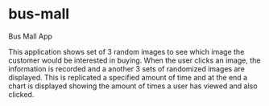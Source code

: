 # bus-mall

Bus Mall App

This application shows set of 3 random images to see which image the customer would be interested in buying. When the user clicks an image, the information is recorded and a another 3 sets of randomized images are displayed. This is replicated a specified amount of time and at the end a chart is displayed showing the amount of times a user has viewed and also clicked. 
